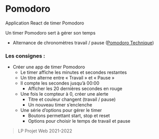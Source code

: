 # Pomodoro

Application React de timer Pomodoro

Un timer Pomodoro sert à gérer son temps
- Alternance de chronomètres travail / pause ([Pomodoro Technique](https://en.wikipedia.org/wiki/Pomodoro_Technique))

### Les consignes :

- Créer une app de timer Pomodoro
    - Le timer affiche les minutes et secondes restantes
    - Un titre alterne entre « Travail » et « Pause »
    - Il compte les secondes jusqu’à 00:00
        - Afficher les 20 dernières secondes en rouge
    - Une fois le compteur à 0, créer une alerte
        - Titre et couleur changent (travail / pause)
        - Un nouveau timer s’enclenche
    - Une série d’options pour gérer le timer
        - Boutons permettant start, stop et reset
        - Options pour choisir le temps de travail et pause

> LP Projet Web 2021-2022